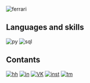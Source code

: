 ![ferrari](http://www.thomas5000.hu/pilot_2014/ferrari_14.png)

## Languages and skills
![py](https://img.shields.io/badge/-Python-ffffff?style=for-the-badge&logo=python)
![sql](https://img.shields.io/badge/-SQL-ffffff?style=for-the-badge&logo=SQLite)
## Contants
[![hh](https://img.shields.io/badge/-hh-ffffff?style=flat&logo=)](https://hh.ru/resume/a6b1b5fbff084a07b70039ed1f446751395854)
[![in](https://img.shields.io/badge/-LinkedIn-ffffff?style=flat&logo=LinkedIn&logoColor=47C5FB)](https://www.linkedin.com/in/david-dzgoev-42a5661b6/)
[![VK](https://img.shields.io/badge/-vkontakte-ffffff?style=flat&logo=VK&logoColor=#597da3)](https://vk.com/romespapa)
[![inst](https://img.shields.io/badge/-instagram-ffffff?style=flat&logo=instagram&logoColor=#597da3)](https://www.instagram.com/romespapa/)
[![tm](https://img.shields.io/badge/-telegram-ffffff?style=flat&logo=telegram&logoColor=#0088cc)](https://t.me/ddzgoev)


